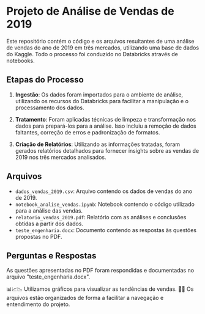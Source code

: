 # Projeto de Análise de Vendas de 2019

Este repositório contém o código e os arquivos resultantes de uma análise de vendas do ano de 2019 em três mercados, utilizando uma base de dados do Kaggle. Todo o processo foi conduzido no Databricks através de notebooks.

## Etapas do Processo

1. **Ingestão**: Os dados foram importados para o ambiente de análise, utilizando os recursos do Databricks para facilitar a manipulação e o processamento dos dados.

2. **Tratamento**: Foram aplicadas técnicas de limpeza e transformação nos dados para prepará-los para a análise. Isso incluiu a remoção de dados faltantes, correção de erros e padronização de formatos.

3. **Criação de Relatórios**: Utilizando as informações tratadas, foram gerados relatórios detalhados para fornecer insights sobre as vendas de 2019 nos três mercados analisados.

## Arquivos

- `dados_vendas_2019.csv`: Arquivo contendo os dados de vendas do ano de 2019.
- `notebook_analise_vendas.ipynb`: Notebook contendo o código utilizado para a análise das vendas.
- `relatorio_vendas_2019.pdf`: Relatório com as análises e conclusões obtidas a partir dos dados.
- `teste_engenharia.docx`: Documento contendo as respostas às questões propostas no PDF.

## Perguntas e Respostas

As questões apresentadas no PDF foram respondidas e documentadas no arquivo "teste_engenharia.docx".

📊📈📉 Utilizamos gráficos para visualizar as tendências de vendas.
📂💼 Os arquivos estão organizados de forma a facilitar a navegação e entendimento do projeto.
